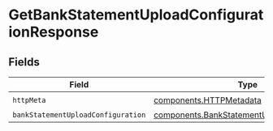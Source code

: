 # GetBankStatementUploadConfigurationResponse


## Fields

| Field                                                                                                      | Type                                                                                                       | Required                                                                                                   | Description                                                                                                |
| ---------------------------------------------------------------------------------------------------------- | ---------------------------------------------------------------------------------------------------------- | ---------------------------------------------------------------------------------------------------------- | ---------------------------------------------------------------------------------------------------------- |
| `httpMeta`                                                                                                 | [components.HTTPMetadata](../../models/components/httpmetadata.md)                                         | :heavy_check_mark:                                                                                         | N/A                                                                                                        |
| `bankStatementUploadConfiguration`                                                                         | [components.BankStatementUploadConfiguration](../../models/components/bankstatementuploadconfiguration.md) | :heavy_minus_sign:                                                                                         | Success                                                                                                    |